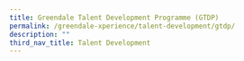 ```yaml
---
title: Greendale Talent Development Programme (GTDP)
permalink: /greendale-xperience/talent-development/gtdp/
description: ""
third_nav_title: Talent Development
---
```

